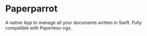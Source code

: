 # Paperparrot
A native App to manage all your documents written in Swift. Fully compatible with Paperless-ngx.
